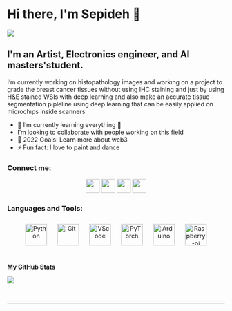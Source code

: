 # Hi there, I'm Sepideh 👋 

<a href="https://twitter.com/NaghshinehK" target="_blank" rel="noreferrer"><img
src="https://img.shields.io/twitter/follow/NaghshinehK?logo=twitter&style=for-the-badge&color=0891b2&labelColor=1c1917"
/></a>

## I'm an Artist, Electronics engineer, and AI masters'student.

 I’m currently working on histopathology images and workıng on a project to grade the breast cancer tissues without using IHC staining and just by using H&E staıned WSIs with deep learning and also make an accurate tissue segmentation pipleline usıng deep learnıng that can be easily applied on microchıps inside scanners
- 🌱 I’m currently learning everything 🤣
-  I’m looking to collaborate with people working on this field
- 🥅 2022 Goals: Learn more about web3
- ⚡ Fun fact: I love to paint and dance 

### Connect me:

<p align="center"> <a href="https://github.com/sepidehnaghshineh" target="_blank" rel="noreferrer"><img src="https://raw.githubusercontent.com/danielcranney/readme-generator/main/public/icons/socials/github.svg" width="32" height="32" /></a> 
<a href="https://www.linkedin.com/in/sepidehnaghshineh/" target="_blank" rel="noreferrer"><img src="https://raw.githubusercontent.com/danielcranney/readme-generator/main/public/icons/socials/linkedin.svg" width="32" height="32" /></a>
 <a href="https://stackoverflow.com/users/18511380" target="_blank" rel="noreferrer"><img src="https://raw.githubusercontent.com/danielcranney/readme-generator/main/public/icons/socials/stackoverflow.svg" width="32" height="32" /></a>
  <a href="https://twitter.com/NaghshinehK" target="_blank" rel="noreferrer"><img src="https://raw.githubusercontent.com/danielcranney/readme-generator/main/public/icons/socials/twitter.svg" width="32" height="32" /></a></p>
  
  ### Languages and Tools:

<div align="center">  
<a href="https://www.python.org/" target="_blank"><img style="margin: 10px" src="https://profilinator.rishav.dev/skills-assets/python-original.svg" alt="Python" height="50" /></a>  
<a href="https://github.com/" target="_blank"><img style="margin: 10px" src="https://profilinator.rishav.dev/skills-assets/git-scm-icon.svg" alt="Git" height="50" /></a>  
<a href="https://code.visualstudio.com/" target="_blank"><img style="margin: 10px" src="https://cdn.jsdelivr.net/gh/devicons/devicon/icons/vscode/vscode-original.svg" alt="VScode" height="50" /></a> 
<a href="https://pytorch.org/" target="_blank"><img style="margin: 10px" src="https://www.svgrepo.com/download/354240/pytorch.svg" alt="PyTorch" height="50" /></a> 
<a href="https://pytorch.org/" target="_blank"><img style="margin: 10px" src="https://www.svgrepo.com/download/353423/arduino.svg" alt="Arduino" height="50" /></a>
<a href="https://pytorch.org/" target="_blank"><img style="margin: 10px" src="https://www.svgrepo.com/download/303239/raspberry-pi-logo.svg" alt="Raspberry-pi" height="50" /></a>
</div>

</td><td valign="top" width="33%">



</td><td valign="top" width="33%">



</td></tr></table>  


<br />


<b>My GitHub Stats</b>

<a href="https://github.com/sepidehnaghshineh"><img src="https://github-readme-streak-stats.herokuapp.com/?user=sepidehnaghshineh&stroke=ffffff&background=1c1917&ring=0891b2&fire=0891b2&currStreakNum=ffffff&currStreakLabel=0891b2&sideNums=ffffff&sideLabels=ffffff&dates=ffffff&hide_border=true" /></a>



<br />

---


